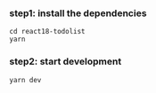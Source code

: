 ### step1: install the dependencies

```
cd react18-todolist
yarn
```

### step2: start development

```
yarn dev
```
